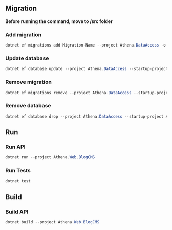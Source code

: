 ## Migration

#### Before running the command, move to /src folder

### Add migration


```csharp
dotnet ef migrations add Migration-Name --project Athena.DataAccess -o Persistence/Migrations --startup-project Athena.Web.BlogCMS
```

### Update database

```csharp
dotnet ef database update --project Athena.DataAccess --startup-project Athena.Web.BlogCMS
```

### Remove migration

```csharp
dotnet ef migrations remove --project Athena.DataAccess --startup-project Athena.Web.BlogCMS
```

### Remove database

```csharp
dotnet ef database drop --project Athena.DataAccess --startup-project Athena.Web.BlogCMS
```

## Run

### Run API

```csharp
dotnet run --project Athena.Web.BlogCMS
```

### Run Tests

```csharp
dotnet test
```

## Build

### Build API

```csharp
dotnet build --project Athena.Web.BlogCMS
```
